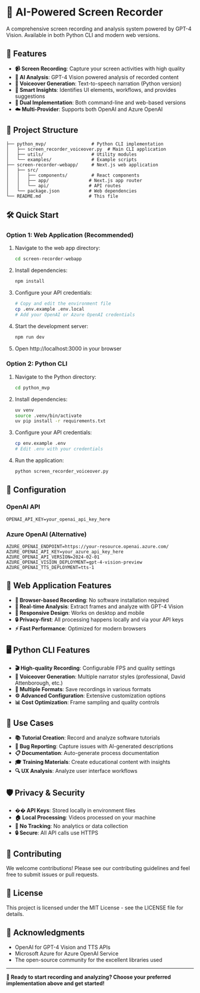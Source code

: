 # 🎥 AI-Powered Screen Recorder

A comprehensive screen recording and analysis system powered by GPT-4 Vision. Available in both Python CLI and modern web versions.

## 🚀 Features

- **📹 Screen Recording**: Capture your screen activities with high quality
- **🤖 AI Analysis**: GPT-4 Vision powered analysis of recorded content
- **💬 Voiceover Generation**: Text-to-speech narration (Python version)
- **🎯 Smart Insights**: Identifies UI elements, workflows, and provides suggestions
- **🔧 Dual Implementation**: Both command-line and web-based versions
- **☁️ Multi-Provider**: Supports both OpenAI and Azure OpenAI

## 📁 Project Structure

```
├── python_mvp/                 # Python CLI implementation
│   ├── screen_recorder_voiceover.py  # Main CLI application
│   ├── utils/                  # Utility modules
│   └── examples/               # Example scripts
├── screen-recorder-webapp/     # Next.js web application
│   ├── src/
│   │   ├── components/         # React components
│   │   ├── app/               # Next.js app router
│   │   └── api/               # API routes
│   └── package.json           # Web dependencies
└── README.md                  # This file
```

## 🛠️ Quick Start

### Option 1: Web Application (Recommended)

1. Navigate to the web app directory:
   ```bash
   cd screen-recorder-webapp
   ```

2. Install dependencies:
   ```bash
   npm install
   ```

3. Configure your API credentials:
   ```bash
   # Copy and edit the environment file
   cp .env.example .env.local
   # Add your OpenAI or Azure OpenAI credentials
   ```

4. Start the development server:
   ```bash
   npm run dev
   ```

5. Open http://localhost:3000 in your browser

### Option 2: Python CLI

1. Navigate to the Python directory:
   ```bash
   cd python_mvp
   ```

2. Install dependencies:
   ```bash
   uv venv
   source .venv/bin/activate
   uv pip install -r requirements.txt
   ```

3. Configure your API credentials:
   ```bash
   cp env.example .env
   # Edit .env with your credentials
   ```

4. Run the application:
   ```bash
   python screen_recorder_voiceover.py
   ```

## 🔧 Configuration

### OpenAI API
```env
OPENAI_API_KEY=your_openai_api_key_here
```

### Azure OpenAI (Alternative)
```env
AZURE_OPENAI_ENDPOINT=https://your-resource.openai.azure.com/
AZURE_OPENAI_API_KEY=your_azure_api_key_here
AZURE_OPENAI_API_VERSION=2024-02-01
AZURE_OPENAI_VISION_DEPLOYMENT=gpt-4-vision-preview
AZURE_OPENAI_TTS_DEPLOYMENT=tts-1
```

## 📱 Web Application Features

- **🎥 Browser-based Recording**: No software installation required
- **🤖 Real-time Analysis**: Extract frames and analyze with GPT-4 Vision
- **📱 Responsive Design**: Works on desktop and mobile
- **🔒 Privacy-first**: All processing happens locally and via your API keys
- **⚡ Fast Performance**: Optimized for modern browsers

## 🖥️ Python CLI Features

- **🎬 High-quality Recording**: Configurable FPS and quality settings
- **🎤 Voiceover Generation**: Multiple narrator styles (professional, David Attenborough, etc.)
- **💾 Multiple Formats**: Save recordings in various formats
- **⚙️ Advanced Configuration**: Extensive customization options
- **📊 Cost Optimization**: Frame sampling and quality controls

## 🎯 Use Cases

- **📚 Tutorial Creation**: Record and analyze software tutorials
- **🐛 Bug Reporting**: Capture issues with AI-generated descriptions
- **📋 Documentation**: Auto-generate process documentation
- **🎓 Training Materials**: Create educational content with insights
- **🔍 UX Analysis**: Analyze user interface workflows

## 🛡️ Privacy & Security

- **�� API Keys**: Stored locally in environment files
- **🏠 Local Processing**: Videos processed on your machine
- **🚫 No Tracking**: No analytics or data collection
- **🔒 Secure**: All API calls use HTTPS

## 🤝 Contributing

We welcome contributions! Please see our contributing guidelines and feel free to submit issues or pull requests.

## 📄 License

This project is licensed under the MIT License - see the LICENSE file for details.

## 🎉 Acknowledgments

- OpenAI for GPT-4 Vision and TTS APIs
- Microsoft Azure for Azure OpenAI Service
- The open-source community for the excellent libraries used

---

**🚀 Ready to start recording and analyzing? Choose your preferred implementation above and get started!**